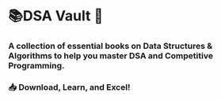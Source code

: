 # 📚DSA Vault 🚀
### A collection of essential books on Data Structures & Algorithms to help you master DSA and Competitive Programming.

### 📥 Download, Learn, and Excel!
